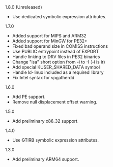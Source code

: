 1.8.0 (Unreleased)

  * Use dedicated symbolic expression attributes.

1.7.0

  * Added support for MIPS and ARM32
  * Added support for MinGW for PE32+
  * Fixed bad operand size in COMISS instructions
  * Use PUBLIC entrypoint instead of EXPORT
  * Handle linking to DRV files in PE32 binaries
  * Change "isa" short option from -i to -I (-i is ir)
  * Add special KUSER_SHARED_DATA symbol
  * Handle ld-linux included as a required library
  * Fix Intel syntax for vpgatherdd

1.6.0

  * Add PE support.
  * Remove null displacement offset warning.

1.5.0

  * Add preliminary x86_32 support.

1.4.0

  * Use GTIRB symbolic expression attributes.

1.3.0

  * Add preliminary ARM64 support.
